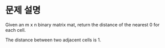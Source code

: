 # 문제 설명
Given an m x n binary matrix mat, return the distance of the nearest 0 for each cell.

The distance between two adjacent cells is 1.
